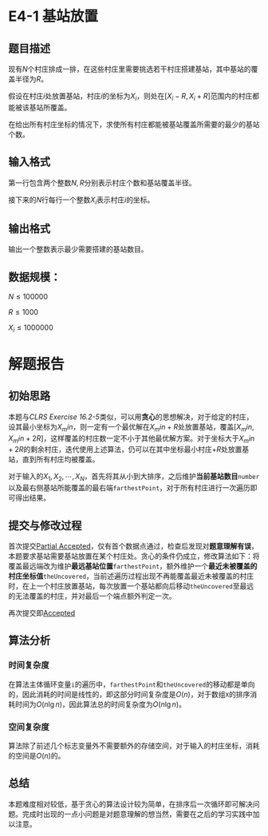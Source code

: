 # E4-1 基站放置
## 题目描述
现有$N$个村庄排成一排，在这些村庄里需要挑选若干村庄搭建基站，其中基站的覆盖半径为$R$。

假设在村庄$i$处放置基站，村庄$i$的坐标为$X_i$，则处在$[X_i - R, X_i + R]$范围内的村庄都能被该基站所覆盖。

在给出所有村庄坐标的情况下，求使所有村庄都能被基站覆盖所需要的最少的基站个数。

## 输入格式
第一行包含两个整数$N,\,R$分别表示村庄个数和基站覆盖半径。

接下来的$N$行每行一个整数$X_i$表示村庄$i$的坐标。

## 输出格式
输出一个整数表示最少需要搭建的基站数目。

## 数据规模：
$N \leq 100000$

$R \leq 1000$

$X_i \leq 1000000$

# 解题报告
## 初始思路
本题与*CLRS Exercise 16.2-5*类似，可以用**贪心**的思想解决，对于给定的村庄，设其最小坐标为$X_min$，则一定有一个最优解在$X_min + R$处放置基站，覆盖$[X_min, X_min + 2R]$，这样覆盖的村庄数一定不小于其他最优解方案。对于坐标大于$X_min + 2R$的剩余村庄，迭代使用上述算法，仍可以在其中坐标最小村庄$+R$处放置基站，直到所有村庄均被覆盖。

对于输入的$X_1, X_2, \cdots, X_N$，首先将其从小到大排序，之后维护**当前基站数目**`number`以及最右侧基站所能覆盖的最右端`farthestPoint`，对于所有村庄进行一次遍历即可得出结果。
## 提交与修改过程
首次提交[Partial Accepted](https://202.38.86.171/status/6f078deb8a2ae8eaee11e5d1342cfa29)，仅有首个数据点通过，检查后发现对**题意理解有误**，本题要求基站需要基站放置在某个村庄处。贪心的条件仍成立，修改算法如下：将覆盖最远端改为维护**最远基站位置**`farthestPoint`，额外维护一个**最近未被覆盖的村庄坐标值**`theUncovered`，当前述遍历过程出现不再能覆盖最近未被覆盖的村庄时，在上一个村庄放置基站，每次放置一个基站都向后移动`theUncovered`至最远的无法覆盖的村庄，并对最后一个端点额外判定一次。

再次提交即[Accepted](https://202.38.86.171/status/59b62010faa68eba3c7fdb7f21e41625)

## 算法分析
### 时间复杂度
在算法主体循环变量`i`的遍历中，`farthestPoint`和`theUncovered`的移动都是单向的，因此消耗的时间是线性的，即这部分时间复杂度是$O(n)$，对于数组`X`的排序消耗时间为$O(n\lg{n})$，因此算法总的时间复杂度为$O(n\lg{n})$。

### 空间复杂度
算法除了前述几个标志变量外不需要额外的存储空间，对于输入的村庄坐标，消耗的空间是$O(n)$的。

## 总结
本题难度相对较低，基于贪心的算法设计较为简单，在排序后一次循环即可解决问题。完成时出现的一点小问题是对题意理解的想当然，需要在之后的学习实践中加以注意。